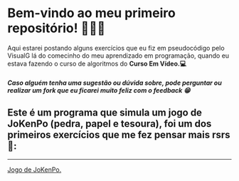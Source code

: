 <head>
    <meta charset="UTF-8">
    <meta name="viewport" content="width=device-width, initial-scale=1.0">
</head>
        <h1>
            Bem-vindo ao meu primeiro repositório! 👨🏿‍💻
        </h1>
          Aqui estarei postando alguns exercícios que eu fiz em pseudocódigo pelo VisualG lá do comecinho do meu aprendizado em programação, quando eu estava fazendo o curso de algoritmos do <b>Curso Em Vídeo.💻</b> 
          <h5> Caso alguém tenha uma sugestão ou dúvida sobre, pode perguntar ou realizar um fork que eu ficarei muito feliz com o feedback 😁 </h5>

<h2> Este é um programa que simula um jogo de <b>JoKenPo</b> (pedra, papel e tesoura), foi um dos primeiros exercícios que me fez pensar mais rsrs 🤯: </h2>
<hr>
<a href="https://github.com/fssjIflavio/exercicios-visualg/blob/main/Simulador%20de%20JoKenPo.ALG">Jogo de JoKenPo.</a>